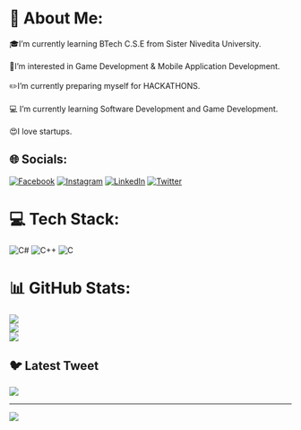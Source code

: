# 💫 About Me:
🎓I’m currently learning BTech C.S.E from Sister Nivedita University.<br><br>👀I’m interested in Game Development & Mobile Application Development.<br><br>✏️I’m currently preparing myself for HACKATHONS.<br><br>💻 I’m currently learning Software Development and Game Development.<br><br>😍I love startups.


## 🌐 Socials:
[![Facebook](https://img.shields.io/badge/Facebook-%231877F2.svg?logo=Facebook&logoColor=white)](https://www.facebook.com/mdtameem.gazi.9?mibextid=ZbWKwL) [![Instagram](https://img.shields.io/badge/Instagram-%23E4405F.svg?logo=Instagram&logoColor=white)](http://www.instagram.com/mdtameemgazi) [![LinkedIn](https://img.shields.io/badge/LinkedIn-%230077B5.svg?logo=linkedin&logoColor=white)](https://www.linkedin.com/in/md-tameem-gazi-26893a22a) [![Twitter](https://img.shields.io/badge/Twitter-%231DA1F2.svg?logo=Twitter&logoColor=white)](https://twitter.com/tameem_gazi?t=nN73tKDfIGU-ZAy3KN9Dbw&s=09) 

# 💻 Tech Stack:
![C#](https://img.shields.io/badge/c%23-%23239120.svg?style=for-the-badge&logo=c-sharp&logoColor=white) ![C++](https://img.shields.io/badge/c++-%2300599C.svg?style=for-the-badge&logo=c%2B%2B&logoColor=white) ![C](https://img.shields.io/badge/c-%2300599C.svg?style=for-the-badge&logo=c&logoColor=white)
# 📊 GitHub Stats:
![](https://github-readme-stats.vercel.app/api?username=Tameem2004&theme=radical&hide_border=true&include_all_commits=true&count_private=true)<br/>
![](https://github-readme-streak-stats.herokuapp.com/?user=Tameem2004&theme=radical&hide_border=true)<br/>
![](https://github-readme-stats.vercel.app/api/top-langs/?username=Tameem2004&theme=radical&hide_border=true&include_all_commits=true&count_private=true&layout=compact)

## 🐦 Latest Tweet
[![](https://gtce.itsvg.in/api?username=https://twitter.com/tameem_gazi?t=nN73tKDfIGU-ZAy3KN9Dbw&s=09)](https://github.com/VishwaGauravIn/github-twitter-card-embed)

---
[![](https://visitcount.itsvg.in/api?id=Tameem2004&icon=0&color=0)](https://visitcount.itsvg.in)

<!-- Proudly created with GPRM ( https://gprm.itsvg.in ) -->
